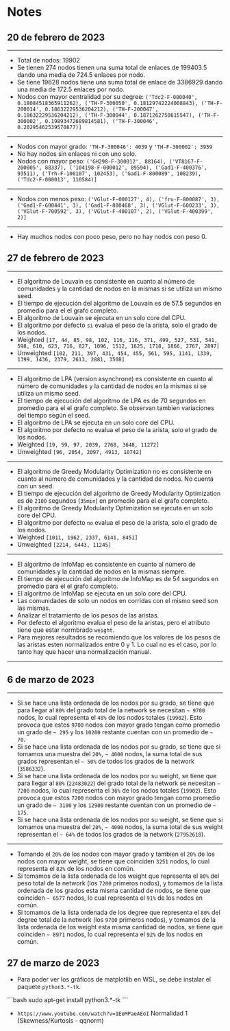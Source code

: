 # Notes

## 20 de febrero de 2023

***

* Total de nodos:  19902
* Se tienen  274 nodos tienen una suma total de enlaces de 199403.5 dando una media de 724.5 enlaces por nodo.
* Se tiene 19628 nodos tiene una suma total de enlace de 3386929 dando una media de 172.5 enlaces por nodo.
* Nodos con mayor centralidad por su degree:  `('Tdc2-F-000040', 0.18084518365911262), ('TH-F-300050', 0.18129742224008843), ('TH-F-200014', 0.18632229536204212), ('TH-F-200047', 0.18632229536204212), ('TH-F-300044', 0.1871262750615547), ('TH-F-300002', 0.19893472689814581), ('TH-F-300046', 0.20295462539570877)]`

***

* Nodos con mayor grado: `'TH-F-300046': 4039` y `'TH-F-300002': 3959` 
* No hay nodos sin enlaces ni con uno solo.
* Nodos con mayor peso: `('GH298-F-300012', 88164), ('VT8167-F-200005', 88337), ('104198-F-000012', 89594), ('Gad1-F-400376', 93511), ('Trh-F-100107', 102453), ('Gad1-F-800089', 108239), ('Tdc2-F-000013', 110584)]`

***

* Nodos con menos peso: `('VGlut-F-000127', 4), ('fru-F-800087', 3), ('Gad1-F-600441', 3), ('Gad1-F-800468', 3), ('VGlut-F-600233', 3), ('VGlut-F-700592', 3), ('VGlut-F-400107', 2), ('VGlut-F-400399', 2)]`

***

* Hay muchos nodos con poco peso, pero no hay nodos con peso 0.

## 27 de febrero de 2023

***

* El algoritmo de Louvain es consistente en cuanto al número de comunidades y la cantidad de nodos en la mismas si se utiliza un mismo seed.
* El tiempo de ejecución del algoritmo de Louvain es de 57.5 segundos en promedio para el el grafo completo.
* El algoritmo de Louvain se ejecuta en un solo core del CPU.
* El algoritmo por defecto `si` evalua el peso de la arista, solo el grado de los nodos.
* Weighted `[17, 44, 85, 98, 102, 116, 116, 371, 499, 527, 531, 541, 598, 610, 623, 716, 827, 1096, 1512, 1625, 1718, 1866, 2767, 2897]`
* Unweighted `[102, 211, 397, 431, 454, 455, 561, 595, 1141, 1339, 1399, 1436, 2379, 2613, 2881, 3508]`

***

* El algoritmo de LPA (version asynchrone) es consistente en cuanto al número de comunidades y la cantidad de nodos en la mismas si se utiliza un mismo seed.
* El tiempo de ejecución del algoritmo de LPA es de 70 segundos en promedio para el el grafo completo. Se observan tambien variaciones del tiempo según el seed.
* El algoritmo de LPA se ejecuta en un solo core del CPU.
* El algoritmo por defecto `no` evalua el peso de la arista, solo el grado de los nodos.
* Weighted `[19, 59, 97, 2039, 2768, 3648, 11272]`
* Unweighted `[96, 2054, 2097, 4913, 10742]`

***

* El algoritmo de Greedy Modularity Optimization no es consistente en cuanto al número de comunidades y la cantidad de nodos. No cuenta con un seed.
* El tiempo de ejecución del algoritmo de Greedy Modularity Optimization es de `2100` segundos (`35min`) en promedio para el el grafo completo.
* El algoritmo de Greedy Modularity Optimization se ejecuta en un solo core del CPU.
* El algoritmo por defecto `no` evalua el peso de la arista, solo el grado de los nodos.
* Weighted `[1011, 1962, 2337, 6141, 8451]`
* Unweighted `[2214, 6443, 11245]` 

***

* El algoritmo de InfoMap es consistente en cuanto al número de comunidades y la cantidad de nodos en la mismas siempre.
* El tiempo de ejecución del algoritmo de InfoMap es de 54 segundos en promedio para el el grafo completo.
* El algoritmo de InfoMap se ejecuta en un solo core del CPU.
* Las comunidades de solo un nodos en corridas con el mismo seed son las mismas.
* Analizar el tratamiento de los pesos de las aristas.
* Por defecto el algoritmo evalua el peso de la aristas, pero el atributo tiene que estar normbrado `weight`.
* Para mejores resultados se recomiendo que los valores de los pesos de las aristas esten normalizados entre 0 y 1. Lo cual no es el caso, por lo tanto hay que hacer una normalización manual.

***

## 6 de marzo de 2023

***

* Si se hace una lista ordenada de los nodos por su grado, se tiene que para llegar al `80%` del grado total de la network se necesitan `~ 9700` nodos, lo cual representa el `48%` de los nodos totales (`19902`). Esto provoca que estos `9700` nodos con mayor grado tengan como promedio un grado de `~ 295` y los `10200` restante cuentan con un promedio de `~ 70`.
* Si se hace una lista ordenada de los nodos por su grado, se tiene que si tomamos una muestra del `20%`, `~ 4000` nodos, la suma total de sus grados representan el `~ 50%` de todos los grados de la network (`3586332`).
* Si se hace una lista ordenada de los nodos por su weight, se tiene que para llegar al `80%` (`22483022`) del grado total de la network se necesitan `~ 7200` nodos, lo cual representa el `36%` de los nodos totales (`19902`). Esto provoca que estos `7200` nodos con mayor grado tengan como promedio un grado de `~ 3100` y los `12900` restante cuentan con un promedio de `~ 175`.
* Si se hace una lista ordenada de los nodos por su weight, se tiene que si tomamos una muestra del `20%`, `~ 4000` nodos, la suma total de sus weight representan el `~ 64%` de todos los grados de la network (`27952618`).

***

* Tomando el `20%` de los nodos con mayor grado y tambien el `20%` de los nodos con mayor weight, se tiene que coinciden `3251` nodos, lo cual representa el `82%` de los nodos en común.
* Si tomamos de la lista ordenada de los weight que representa el `80%` del peso total de la network (los `7200` primeros nodos), y tomamos de la lista ordenada de los grados esta misma cantidad de nodos, se tiene que coinciden `~ 6577` nodos, lo cual representa el `91%` de los nodos en común.   
* Si tomamos de la lista ordenada de los degree que representa el `80%` del degree total de la network (los `9700` primeros nodos), y tomamos de la lista ordenada de los weight esta misma cantidad de nodos, se tiene que coinciden `~ 8971` nodos, lo cual representa el `92%` de los nodos en común.  

## 27 de marzo de 2023

* Para poder ver los gráficos de matplotlib en WSL, se debe instalar el paquete `python3.*-tk`.

´´´bash
sudo apt-get install python3.*-tk
´´´

* `https://www.youtube.com/watch?v=1EeMPaeAEoI` Normalidad 1 (Skewness/Kurtosis - qqnorm)

